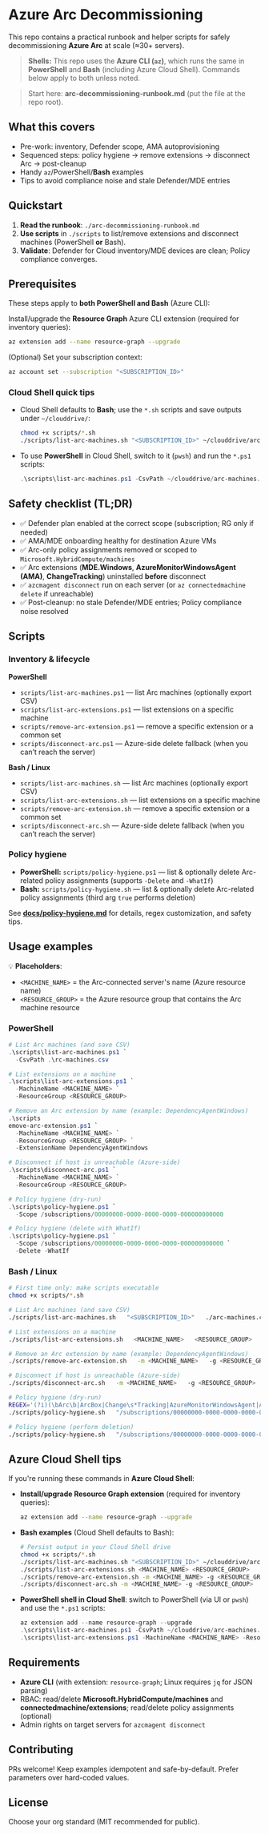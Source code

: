 
# Azure Arc Decommissioning

This repo contains a practical runbook and helper scripts for safely decommissioning **Azure Arc** at scale (≈30+ servers).
> **Shells:** This repo uses the **Azure CLI (`az`)**, which runs the same in **PowerShell** and **Bash** (including Azure Cloud Shell). Commands below apply to both unless noted.


> Start here: **arc-decommissioning-runbook.md** (put the file at the repo root).

## What this covers
- Pre-work: inventory, Defender scope, AMA autoprovisioning
- Sequenced steps: policy hygiene → remove extensions → disconnect Arc → post-cleanup
- Handy `az`/PowerShell/**Bash** examples
- Tips to avoid compliance noise and stale Defender/MDE entries

## Quickstart
1. **Read the runbook**: `./arc-decommissioning-runbook.md`  
2. **Use scripts** in `./scripts` to list/remove extensions and disconnect machines (PowerShell **or** Bash).  
3. **Validate**: Defender for Cloud inventory/MDE devices are clean; Policy compliance converges.


## Prerequisites

These steps apply to **both PowerShell and Bash** (Azure CLI):

Install/upgrade the **Resource Graph** Azure CLI extension (required for inventory queries):

```bash
az extension add --name resource-graph --upgrade
```

(Optional) Set your subscription context:

```bash
az account set --subscription "<SUBSCRIPTION_ID>"
```

### Cloud Shell quick tips
- Cloud Shell defaults to **Bash**; use the `*.sh` scripts and save outputs under `~/clouddrive/`:
  ```bash
  chmod +x scripts/*.sh
  ./scripts/list-arc-machines.sh "<SUBSCRIPTION_ID>" ~/clouddrive/arc-machines.csv
  ```
- To use **PowerShell** in Cloud Shell, switch to it (`pwsh`) and run the `*.ps1` scripts:
  ```powershell
  .\scripts\list-arc-machines.ps1 -CsvPath ~/clouddrive/arc-machines.csv
  ```


## Safety checklist (TL;DR)
- ✅ Defender plan enabled at the correct scope (subscription; RG only if needed)
- ✅ AMA/MDE onboarding healthy for destination Azure VMs
- ✅ Arc-only policy assignments removed or scoped to `Microsoft.HybridCompute/machines`
- ✅ Arc extensions (**MDE.Windows**, **AzureMonitorWindowsAgent (AMA)**, **ChangeTracking**) uninstalled **before** disconnect
- ✅ `azcmagent disconnect` run on each server (or `az connectedmachine delete` if unreachable)
- ✅ Post-cleanup: no stale Defender/MDE entries; Policy compliance noise resolved

## Scripts

### Inventory & lifecycle
**PowerShell**
- `scripts/list-arc-machines.ps1` — list Arc machines (optionally export CSV)
- `scripts/list-arc-extensions.ps1` — list extensions on a specific machine
- `scripts/remove-arc-extension.ps1` — remove a specific extension or a common set
- `scripts/disconnect-arc.ps1` — Azure-side delete fallback (when you can’t reach the server)

**Bash / Linux**
- `scripts/list-arc-machines.sh` — list Arc machines (optionally export CSV)
- `scripts/list-arc-extensions.sh` — list extensions on a specific machine
- `scripts/remove-arc-extension.sh` — remove a specific extension or a common set
- `scripts/disconnect-arc.sh` — Azure-side delete fallback (when you can’t reach the server)

### Policy hygiene
- **PowerShell:** `scripts/policy-hygiene.ps1` — list & optionally delete Arc-related policy assignments (supports `-Delete` and `-WhatIf`)
- **Bash:** `scripts/policy-hygiene.sh` — list & optionally delete Arc-related policy assignments (third arg `true` performs deletion)

See **[docs/policy-hygiene.md](./docs/policy-hygiene.md)** for details, regex customization, and safety tips.

## Usage examples

💡 **Placeholders**:
- `<MACHINE_NAME>` = the Arc-connected server's name (Azure resource name)
- `<RESOURCE_GROUP>` = the Azure resource group that contains the Arc machine resource

### PowerShell
```powershell
# List Arc machines (and save CSV)
.\scripts\list-arc-machines.ps1 `
  -CsvPath .\rc-machines.csv

# List extensions on a machine
.\scripts\list-arc-extensions.ps1 `
  -MachineName <MACHINE_NAME> `
  -ResourceGroup <RESOURCE_GROUP>

# Remove an Arc extension by name (example: DependencyAgentWindows)
.\scriptsemove-arc-extension.ps1 `
  -MachineName <MACHINE_NAME> `
  -ResourceGroup <RESOURCE_GROUP> `
  -ExtensionName DependencyAgentWindows

# Disconnect if host is unreachable (Azure-side)
.\scripts\disconnect-arc.ps1 `
  -MachineName <MACHINE_NAME> `
  -ResourceGroup <RESOURCE_GROUP>

# Policy hygiene (dry-run)
.\scripts\policy-hygiene.ps1 `
  -Scope /subscriptions/00000000-0000-0000-0000-000000000000

# Policy hygiene (delete with WhatIf)
.\scripts\policy-hygiene.ps1 `
  -Scope /subscriptions/00000000-0000-0000-0000-000000000000 `
  -Delete -WhatIf
```

### Bash / Linux
```bash
# First time only: make scripts executable
chmod +x scripts/*.sh

# List Arc machines (and save CSV)
./scripts/list-arc-machines.sh   "<SUBSCRIPTION_ID>"   ./arc-machines.csv

# List extensions on a machine
./scripts/list-arc-extensions.sh   <MACHINE_NAME>   <RESOURCE_GROUP>

# Remove an Arc extension by name (example: DependencyAgentWindows)
./scripts/remove-arc-extension.sh   -m <MACHINE_NAME>   -g <RESOURCE_GROUP>   -e DependencyAgentWindows

# Disconnect if host is unreachable (Azure-side)
./scripts/disconnect-arc.sh   -m <MACHINE_NAME>   -g <RESOURCE_GROUP>

# Policy hygiene (dry-run)
REGEX='(?i)(\bArc\b|ArcBox|Change\s*Tracking|AzureMonitorWindowsAgent|AMA\b|MDE\.Windows)'
./scripts/policy-hygiene.sh   "/subscriptions/00000000-0000-0000-0000-000000000000"   "$REGEX"

# Policy hygiene (perform deletion)
./scripts/policy-hygiene.sh   "/subscriptions/00000000-0000-0000-0000-000000000000"   "$REGEX"   true
```

## Azure Cloud Shell tips

If you're running these commands in **Azure Cloud Shell**:

- **Install/upgrade Resource Graph extension** (required for inventory queries):
  ```bash
  az extension add --name resource-graph --upgrade
  ```

- **Bash examples** (Cloud Shell defaults to Bash):
  ```bash
  # Persist output in your Cloud Shell drive
  chmod +x scripts/*.sh
  ./scripts/list-arc-machines.sh "<SUBSCRIPTION_ID>" ~/clouddrive/arc-machines.csv
  ./scripts/list-arc-extensions.sh <MACHINE_NAME> <RESOURCE_GROUP>
  ./scripts/remove-arc-extension.sh -m <MACHINE_NAME> -g <RESOURCE_GROUP> --common-set
  ./scripts/disconnect-arc.sh -m <MACHINE_NAME> -g <RESOURCE_GROUP>
  ```

- **PowerShell shell in Cloud Shell**: switch to PowerShell (via UI or `pwsh`) and use the `*.ps1` scripts:
  ```powershell
  az extension add --name resource-graph --upgrade
  .\scripts\list-arc-machines.ps1 -CsvPath ~/clouddrive/arc-machines.csv
  .\scripts\list-arc-extensions.ps1 -MachineName <MACHINE_NAME> -ResourceGroup <RESOURCE_GROUP>
  ```

## Requirements
- **Azure CLI** (with extension: `resource-graph`; Linux requires `jq` for JSON parsing)
- RBAC: read/delete **Microsoft.HybridCompute/machines** and **connectedmachine/extensions**; read/delete policy assignments (optional)
- Admin rights on target servers for `azcmagent disconnect`

## Contributing
PRs welcome! Keep examples idempotent and safe-by-default. Prefer parameters over hard-coded values.

## License
Choose your org standard (MIT recommended for public).


